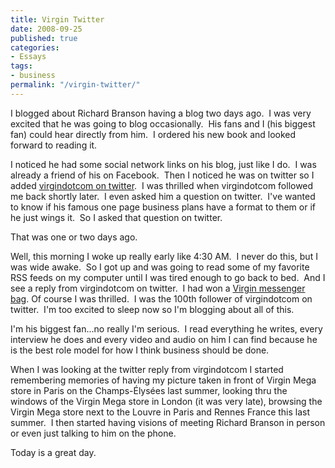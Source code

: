 ```yaml
---
title: Virgin Twitter
date: 2008-09-25
published: true
categories:
- Essays
tags:
- business
permalink: "/virgin-twitter/"
---
```

I blogged about Richard Branson having a blog two days ago.  I was very excited that he was going to blog occasionally.  His fans and I (his biggest fan) could hear directly from him.  I ordered his new book and looked forward to reading it.

I noticed he had some social network links on his blog, just like I do.  I was already a friend of his on Facebook.  Then I noticed he was on twitter so I added [virgindotcom on twitter](http://x.com/virgindotcom).  I was thrilled when virgindotcom followed me back shortly later.  I even asked him a question on twitter.  I've wanted to know if his famous one page business plans have a format to them or if he just wings it.  So I asked that question on twitter.

That was one or two days ago.

Well, this morning I woke up really early like 4:30 AM.  I never do this, but I was wide awake.  So I got up and was going to read some of my favorite RSS feeds on my computer until I was tired enough to go back to bed.  And I see a reply from virgindotcom on twitter.  I had won a [Virgin messenger bag](http://twitpic.com/d835). Of course I was thrilled.  I was the 100th follower of virgindotcom on twitter.  I'm too excited to sleep now so I'm blogging about all of this.

I'm his biggest fan...no really I'm serious.  I read everything he writes, every interview he does and every video and audio on him I can find because he is the best role model for how I think business should be done.

When I was looking at the twitter reply from virgindotcom I started remembering memories of having my picture taken in front of Virgin Mega store in Paris on the Champs-Élysées last summer, looking thru the windows of the Virgin Mega store in London (it was very late), browsing the Virgin Mega store next to the Louvre in Paris and Rennes France this last summer.  I then started having visions of meeting Richard Branson in person or even just talking to him on the phone.

Today is a great day.